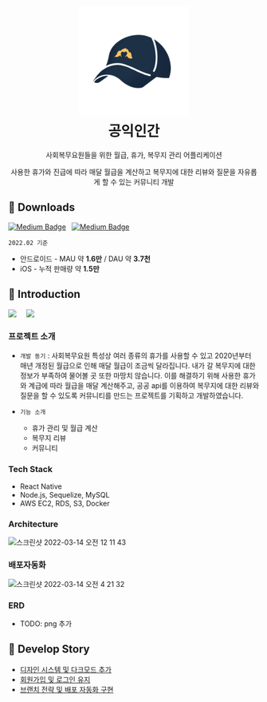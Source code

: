 <!-- <div align='center'>
  <h1>공익인간</h1>
  <p>사회복무요원을 위한 종합 관리 어플리케이션</P>
</div> -->

<h1 align="center">
  <img alt="cgapp logo" src="./images/playstore.png" width="220px"/><br/>
  공익인간
</h1>

<p align="center">사회복무요원들을 위한 월급, 휴가, 복무지 관리 어플리케이션</p>
<p align="center">
  사용한 휴가와 진급에 따라 매달 월급을 계산하고 복무지에 대한 리뷰와 질문을 자유롭게 할 수 있는 커뮤니티 개발
</p>
<p></p>


## 🚀 Downloads

[![Medium Badge](http://img.shields.io/badge/android-download-12100E?style=for-the-badge&logo=android&link=https://play.google.com/store/apps/details?id=com.project.realproject&hl=ko&gl=US)](https://play.google.com/store/apps/details?id=com.project.realproject&hl=ko&gl=US)
&nbsp;
[![Medium Badge](http://img.shields.io/badge/iOS-download-12100E?style=for-the-badge&logo=apple&link=https://apps.apple.com/kr/app/공익인간/id1551639457)](https://apps.apple.com/kr/app/공익인간/id1551639457)

`2022.02 기준`
- 안드로이드 - MAU 약 **1.6만** / DAU 약 **3.7천**
- iOS - 누적 판매량 약 **1.5만**

## 🔭 Introduction

<span>
  <img src="https://user-images.githubusercontent.com/53747019/156013657-93efd280-989d-4a23-b3b0-e32023883b16.gif" width="200" />
  &nbsp;  &nbsp;
  <img src="https://user-images.githubusercontent.com/53747019/156014627-433a7935-6132-44ce-b5fd-f255c9ca9703.gif" width="200" />
</span>

### 프로젝트 소개

- `개발 동기` : 사회복무요원 특성상 여러 종류의 휴가를 사용할 수 있고 2020년부터 매년 개정된 월급으로 인해 매달 월급이 조금씩 달라집니다.
  내가 갈 복무지에 대한 정보가 부족하여 물어볼 곳 또한 마땅치 않습니다. 이를 해결하기 위해 사용한 휴가와 계급에 따라 월급을 매달 계산해주고, 공공 api를 이용하여 복무지에 대한 리뷰와 질문을 할 수 있도록 커뮤니티를 만드는 프로젝트를 기획하고 개발하였습니다.
  
- `기능 소개`
  - 휴가 관리 및 월급 계산
  - 복무지 리뷰
  - 커뮤니티

### Tech Stack

- React Native
- Node.js, Sequelize, MySQL
- AWS EC2, RDS, S3, Docker

### Architecture
<img width="700" alt="스크린샷 2022-03-14 오전 12 11 43" src="https://user-images.githubusercontent.com/53747019/158066320-43458303-0353-419d-938b-4c0dc2870872.png">

### 배포자동화

<img width="700" alt="스크린샷 2022-03-14 오전 4 21 32" src="https://user-images.githubusercontent.com/53747019/158075814-f7b5e801-8595-440d-8f30-20041feb1c1e.png">

### ERD
- TODO: png 추가

## 🔖 Develop Story

- [디자인 시스템 및 다크모드 추가](https://hoyoungmoon.github.io/javascript/react-native/side-project/gongikHumanV2-refactor-before-upgrade/) 
- [회원가입 및 로그인 유지](https://hoyoungmoon.github.io/javascript/react-native/side-project/gongikHumanV2-add-login/)
- [브랜치 전략 및 배포 자동화 구현](https://hoyoungmoon.github.io/javascript/react-native/side-project/gongikHumanV2-set-automatic-deploy/)

